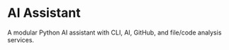 # AI Assistant

A modular Python AI assistant with CLI, AI, GitHub, and file/code analysis services.
